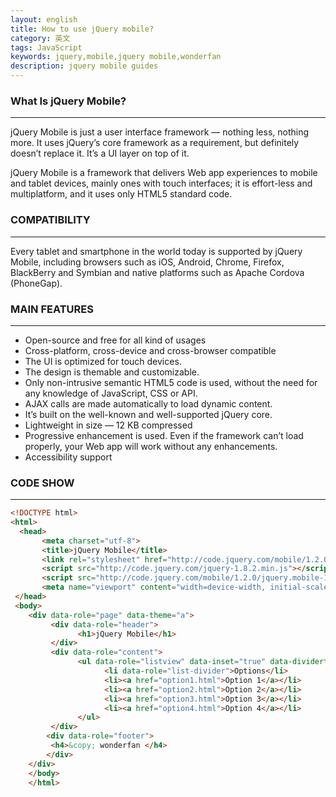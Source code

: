 ```yaml
---
layout: english
title: How to use jQuery mobile?
category: 英文
tags: JavaScript
keywords: jquery,mobile,jquery mobile,wonderfan
description: jquery mobile guides
---
```


### What Is jQuery Mobile?
---
jQuery Mobile is just a user interface framework — nothing less, nothing more. It uses jQuery’s core framework as a requirement, but definitely doesn’t replace it. It’s a UI layer on top of it. 

jQuery Mobile is a framework that delivers Web app experiences to mobile and tablet devices, mainly ones with touch interfaces; it is effort-less and multiplatform, and it uses only HTML5 standard code.

### COMPATIBILITY
---
Every tablet and smartphone in the world today is supported by jQuery Mobile, including browsers such as iOS, Android, Chrome, Firefox, BlackBerry and Symbian and native platforms such as Apache Cordova (PhoneGap).

### MAIN FEATURES
---
- Open-source and free for all kind of usages
- Cross-platform, cross-device and cross-browser compatible
- The UI is optimized for touch devices.
- The design is themable and customizable.
- Only non-intrusive semantic HTML5 code is used, without the need for any knowledge of JavaScript, CSS or API.
- AJAX calls are made automatically to load dynamic content.
- It’s built on the well-known and well-supported jQuery core.
- Lightweight in size — 12 KB compressed
- Progressive enhancement is used. Even if the framework can’t load properly, your Web app will work without any enhancements.
- Accessibility support

### CODE SHOW
---
```html
<!DOCTYPE html> 
<html> 
  <head> 
       <meta charset="utf-8"> 
       <title>jQuery Mobile</title> 
       <link rel="stylesheet" href="http://code.jquery.com/mobile/1.2.0/jquery.mobile-1.2.0.min.css">
       <script src="http://code.jquery.com/jquery-1.8.2.min.js"></script> 
       <script src="http://code.jquery.com/mobile/1.2.0/jquery.mobile-1.2.0.min.js"></script>
       <meta name="viewport" content="width=device-width, initial-scale=1">
 </head> 
 <body> 
    <div data-role="page" data-theme="a"> 
         <div data-role="header"> 
               <h1>jQuery Mobile</h1> 
         </div> 
         <div data-role="content">      
               <ul data-role="listview" data-inset="true" data-dividertheme="b"> 
                     <li data-role="list-divider">Options</li> 
                     <li><a href="option1.html">Option 1</a></li> 
                     <li><a href="option2.html">Option 2</a></li> 
                     <li><a href="option3.html">Option 3</a></li> 
                     <li><a href="option4.html">Option 4</a></li> 
               </ul>           
         </div>   
        <div data-role="footer">
         <h4>&copy; wonderfan </h4>
        </div> 
    </div> 
    </body> 
    </html>
```

